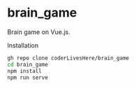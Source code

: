 # brain_game
Brain game on Vue.js.

Installation

```sh
gh repo clone coderLivesHere/brain_game
cd brain_game
npm install
npm run serve
```
